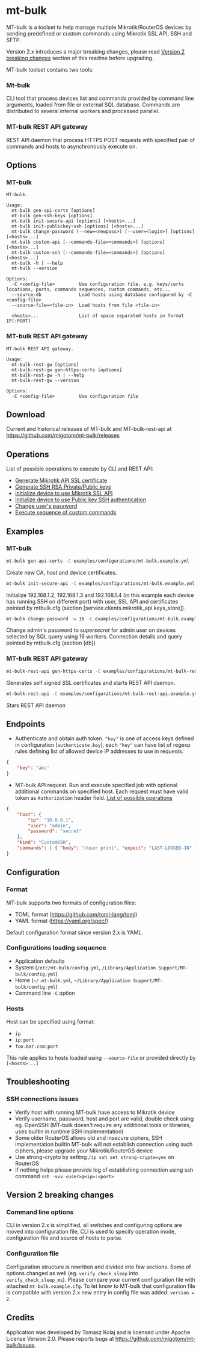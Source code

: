 # mt-bulk

MT-bulk is a toolset to help manage multiple Mikrotik/RouterOS devices by sending predefined or custom commands using Mikrotik SSL API, SSH and SFTP.  

Version 2.x introduces a major breaking changes, please read [Version 2 breaking changes](#Version-2-breaking-changes) section of this readme before upgrading.

MT-bulk toolset contains two tools:

### Mt-bulk

CLI tool that process devices list and commands provided by command line arguments, loaded from file or external SQL database. Commands are distributed to several internal workers and processed parallel.

### MT-bulk REST API gateway

REST API daemon that process HTTPS POST requests with specified pair of commands and hosts to asynchronously execute on. 


## Options

### MT-bulk

```
MT-bulk.

Usage:
  mt-bulk gen-api-certs [options]
  mt-bulk gen-ssh-keys [options]
  mt-bulk init-secure-api [options] [<hosts>...]
  mt-bulk init-publickey-ssh [options] [<hosts>...]
  mt-bulk change-password (--new=<newpass>) [--user=<login>] [options] [<hosts>...]  
  mt-bulk custom-api [--commands-file=<commands>] [options] [<hosts>...]  
  mt-bulk custom-ssh [--commands-file=<commands>] [options] [<hosts>...]  
  mt-bulk -h | --help
  mt-bulk --version

Options:
  -C <config-file>         Use configuration file, e.g. keys/certs locations, ports, commands sequences, custom commands, etc...
  --source-db              Load hosts using database configured by -C <config-file>
  --source-file=<file-in>  Load hosts from file <file-in>

  <hosts>...               List of space separated hosts in format IP[:PORT]
```

### MT-bulk REST API gateway

```
MT-bulk REST API gateway.

Usage:
  mt-bulk-rest-gw [options]
  mt-bulk-rest-gw gen-https-certs [options]
  mt-bulk-rest-gw -h | --help
  mt-bulk-rest-gw --version

Options:
  -C <config-file>         Use configuration file
```

## Download

Current and historical releases of MT-bulk and MT-bulk-rest-api at https://github.com/migotom/mt-bulk/releases

## Operations

List of possible operations to execute by CLI and REST API:

* [Generate Mikrotik API SSL certificate](./docs/operations.md#Generate-Mikrotik-API-SSL-certificates)
* [Generate SSH RSA Private/Public keys](./docs/operations.md#Generate-SSH-RSA-Private/Public-keys)
* [Initialize device to use Mikrotik SSL API](./docs/operations.md#Initialize-device-to-use-Mikrotik-SSL-API)
* [Initialize device to use Public key SSH authentication](./docs/operations.md#Initialize-device-to-use-Public-key-SSH-authentication)
* [Change user's password](./docs/operations.md#Change-user's-password)
* [Execute sequence of custom commands](./docs/operations.md#Execute-sequence-of-custom-commands)

## Examples

### MT-bulk

```bash
mt-bulk gen-api-certs -C examples/configurations/mt-bulk.example.yml
```

Create new CA, host and device certificates.

```bash
mt-bulk init-secure-api -C examples/configurations/mt-bulk.example.yml 192.168.1.2 192.168.1.3:222 192.168.1.4:6654
```

Initialize 192.168.1.2, 192.168.1.3 and 192.168.1.4 (in this example each device has running SSH on different port) with user, SSL API and certificates pointed by mtbulk.cfg (section [service.clients.mikrotik_api.keys_store]).

```bash
mt-bulk change-password -w 16 -C examples/configurations/mt-bulk.example.yml --new=supersecret --user=admin --source-db
```

Change admin's password to *supersecret* for admin user on devices selected by SQL query using 16 workers. Connection details and query pointed by mtbulk.cfg (section [db])

### MT-bulk REST API gateway

```bash
mt-bulk-rest-api gen-https-certs -C examples/configurations/mt-bulk-rest-api.example.yml
```

Generates self signed SSL certificates and starts REST API daemon.

```bash
mt-bulk-rest-api -C examples/configurations/mt-bulk-rest-api.example.yml
```

Stars REST API daemon

## Endpoints

* Authenticate and obtain auth token. `"key"` is one of access keys defined in configuration [`authenticate.key`], each `"key"` can have list of regexp rules defining list of allowed device IP addresses to use in requests.

```json
{
	"key": "abc"
}
```

* MT-bulk API request. Run and execute specified job with optional additional commands on specified host. Each request must have valid token as `Authorization` header field. [List of possible operations](./docs/operations.md)

```json
{
	"host": {
		"ip": "10.0.0.1",
		"user": "admin",
		"password": "secret"
	},
	"kind": "CustomSSH",
	"commands": [ { "body": "/user print", "expect": "LAST-LOGGED-IN" }]
}
```


## Configuration

### Format

MT-bulk supports two formats of configuration files:
* TOML format (https://github.com/toml-lang/toml)
* YAML format (https://yaml.org/spec/)

Default configuration format since version 2.x is YAML.

### Configurations loading sequence 

- Application defaults
- System (`/etc/mt-bulk/config.yml`, `/Library/Application Support/MT-bulk/config.yml`)
- Home (`~/.mt-bulk.yml`, `~/Library/Application Support/MT-bulk/config.yml`)
- Command line `-C` option

### Hosts

Host can be specified using format:
- `ip`
- `ip:port`
- `foo.bar.com:port`

This rule applies to hosts loaded using `--source-file` or provided directly by `[<hosts>...]`

## Troubleshooting

### SSH connections issues

- Verify host with running MT-bulk have access to Mikrotik device
- Verify username, password, host and port are valid, double check using eg. OpenSSH (MT-bulk doesn't require any additional tools or libraries, uses builtin in runtime SSH implementation)
- Some older RouterOS allows old and insecure ciphers, SSH implementation builtin MT-bulk will not establish connection using such ciphers, please upgrade your Mikrotik/RouterOS device
- Use strong-crypto by setting `/ip ssh set strong-crypto=yes` on RouterOS
- If nothing helps please provide log of establishing connection using ssh command `ssh -vvv <user>@<ip>:<port>` 

## Version 2 breaking changes

### Command line options

CLI in version 2.x is simplified, all switches and configuring options are moved into configuration file, CLI is used to specify operation mode, configuration file and source of hosts to parse.

### Configuration file

Configuration structure is rewritten and divided into few sections. Some of options changed as well (eg. `verify_check_sleep` into `verify_check_sleep_ms`). Please compare your current configuration file with attached `mt-bulk.example.cfg`. 
To let know to MT-bulk that configuration file is compatible with version 2.x new entry in config file was added: `version = 2`.

## Credits

Application was developed by Tomasz Kolaj and is licensed under Apache License Version 2.0.
Please reports bugs at https://github.com/migotom/mt-bulk/issues.
